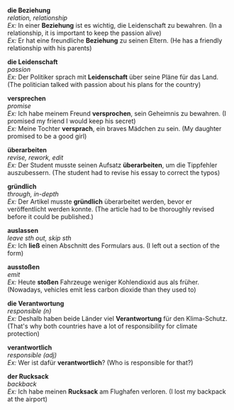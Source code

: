 **die Beziehung**  
*relation, relationship*  
*Ex:* In einer **Beziehung** ist es wichtig, die Leidenschaft zu bewahren. (In a relationship, it is important to keep the passion alive)  
*Ex:* Er hat eine freundliche **Beziehung** zu seinen Eltern. (He has a friendly relationship with his parents)  

**die Leidenschaft**  
*passion*  
*Ex:* Der Politiker sprach mit **Leidenschaft** über seine Pläne für das Land. (The politician talked with passion about his plans for the country)  

**versprechen**  
*promise*  
*Ex:* Ich habe meinem Freund **versprochen**, sein Geheimnis zu bewahren. (I promised my friend I would keep his secret)  
*Ex:* Meine Tochter **versprach**, ein braves Mädchen zu sein. (My daughter promised to be a good girl)  

**überarbeiten**  
*revise, rework, edit*  
*Ex:* Der Student musste seinen Aufsatz **überarbeiten**, um die Tippfehler auszubessern. (The student had to revise his essay to correct the typos)

**gründlich**  
*through, in-depth*  
*Ex:* Der Artikel musste **gründlich** überarbeitet werden, bevor er veröffentlicht werden konnte. (The article had to be thoroughly revised before it could be published.)  

**auslassen**  
*leave sth out, skip sth*  
*Ex:* Ich **ließ** einen Abschnitt des Formulars aus. (I left out a section of the form)

**ausstoßen**  
*emit*  
*Ex:* Heute **stoßen** Fahrzeuge weniger Kohlendioxid aus als früher. (Nowadays, vehicles emit less carbon dioxide than they used to)  

**die Verantwortung**  
*responsible (n)*  
*Ex:* Deshalb haben beide Länder viel **Verantwortung** für den Klima-Schutz. (That's why both countries have a lot of responsibility for climate protection)  

**verantwortlich**  
*responsible (adj)*  
*Ex:* Wer ist dafür **verantwortlich**? (Who is responsible for that?)

**der Rucksack**  
*backback*  
*Ex:* Ich habe meinen **Rucksack** am Flughafen verloren. (I lost my backpack at the airport)

